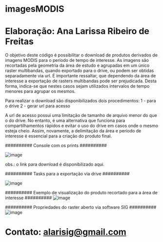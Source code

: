 # imagesMODIS
# Elaboração: Ana Larissa Ribeiro de Freitas

O objetivo deste código é possibilitar o download de produtos derivados de imagens MODIS para o período de tempo de interesse. As imagens são recortadas pela geometria da área de estudo e agrupadas em um único raster multibandas, quando exportado para o drive, ou podem ser obtidas separadamente via url. É importante ressaltar, que dependendo da área de interesse a exportação de rasters multibandas pode ser prejudicada. Desta forma, indica-se que nestes casos sejam utilizados intervalos de tempo menores para agrupar os mesmos.

Para realizar o download são disponibilizados dois procedimentos:
1 - para o drive
2 - gerar url para acesso

A url de acesso possui uma limitação de tamanho de arquivo menor do que o do drive. No entanto, é uma alternativa que funciona para compartilhamentos rápidos e
evitar o uso do drive em casos onde o mesmo esteja cheio. Assim, novamente, a delimitação da área e período de interesse é essencial para a criação do produto final.

########## Console com os prints ##########

![image](https://user-images.githubusercontent.com/57720882/167972149-50bd5431-230c-436e-b40d-27c5bf648c3c.png)


obs.: o link para download é disponibilizado aqui.

########## Tasks para a exportação via drive ##########

![image](https://user-images.githubusercontent.com/57720882/167972337-9336c512-5211-4222-b645-b4fab6ff86af.png)


########## Exemplo de visualização do produto recortado para a área de interesse ##########
![image](https://user-images.githubusercontent.com/57720882/167971810-0e8437b5-cc05-45fa-acad-5c8a2a05c5e5.png)


########## Propriedades do raster aberto via software SIG ##########
![image](https://user-images.githubusercontent.com/57720882/167973161-fb00b7ec-1115-4880-99ab-f8a750985270.png)


# Contato: alarisig@gmail.com
